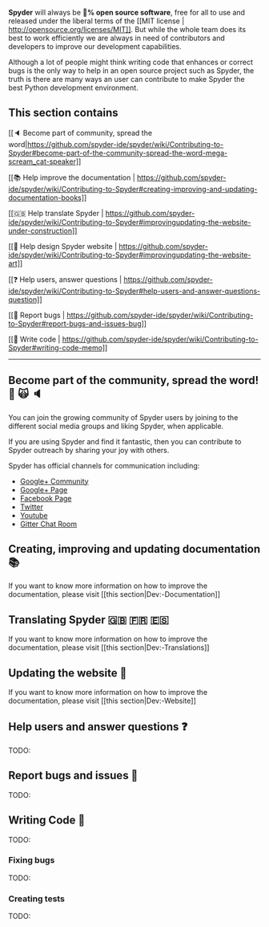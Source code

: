 **Spyder** will always be :100:**% open source software**, free for all to use and released under the liberal terms of the [[MIT license | http://opensource.org/licenses/MIT]]. But while the whole team does its best to work efficiently we are always in need of contributors and developers to improve our development capabilities. 

Although a lot of people might think writing code that enhances or correct bugs is the only way to help in an open source project such as Spyder, the truth is there are many ways an user can contribute to make Spyder the best Python development environment.

This section contains
---------------------

[[:speaker: Become part of community, spread the word|https://github.com/spyder-ide/spyder/wiki/Contributing-to-Spyder#become-part-of-the-community-spread-the-word-mega-scream_cat-speaker]]

[[:books: Help improve the documentation | https://github.com/spyder-ide/spyder/wiki/Contributing-to-Spyder#creating-improving-and-updating-documentation-books]]

[[:gb: Help translate Spyder | https://github.com/spyder-ide/spyder/wiki/Contributing-to-Spyder#improvingupdating-the-website-under-construction]]

[[:art: Help design Spyder website | https://github.com/spyder-ide/spyder/wiki/Contributing-to-Spyder#improvingupdating-the-website-art]]

[[:question: Help users, answer questions | https://github.com/spyder-ide/spyder/wiki/Contributing-to-Spyder#help-users-and-answer-questions-question]]

[[:bug: Report bugs | https://github.com/spyder-ide/spyder/wiki/Contributing-to-Spyder#report-bugs-and-issues-bug]]

[[:memo: Write code | https://github.com/spyder-ide/spyder/wiki/Contributing-to-Spyder#writing-code-memo]]


---


## Become part of the community, spread the word! :mega: :scream_cat: :speaker:
You can join the growing community of Spyder users by joining to the different social media groups and liking Spyder, when applicable.

If you are using Spyder and find it fantastic, then you can contribute to Spyder outreach by sharing your joy with others. 

Spyder has official channels for communication including:
* [Google+ Community](https://plus.google.com/communities/112932801653352854842)
* [Google+ Page](https://plus.google.com/107193318474220481102/posts)
* [Facebook Page](https://www.facebook.com/SpyderIDE)
* [Twitter](https://www.twitter.com/Spyder_IDE)
* [Youtube](https://www.youtube.com/channel/UCK0uCG7DVzKUAhaw8veitkw)
* [Gitter Chat Room](https://gitter.im/spyder-ide/public)


## Creating, improving and updating documentation :books: 
If you want to know more information on how to improve the documentation, please visit [[this section|Dev:-Documentation]]

## Translating Spyder :gb: :fr: :es:
If you want to know more information on how to improve the documentation, please visit [[this section|Dev:-Translations]]

## Updating the website :art: 
If you want to know more information on how to improve the documentation, please visit [[this section|Dev:-Website]]

## Help users and answer questions :question: 
TODO:

## Report bugs and issues :bug: 
TODO:


## Writing Code :memo:
TODO:

### Fixing bugs
TODO:

### Creating tests
TODO: